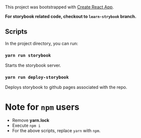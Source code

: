 This project was bootstrapped with [Create React App](https://github.com/facebook/create-react-app).

**For storybook related code, checkout to `learn-strybook` branch.**

## Scripts

In the project directory, you can run:

### `yarn run storybook`

Starts the storybook server.<br />

### `yarn run deploy-storybook`

Deploys storybook to github pages associated with the repo.<br />

# Note for `npm` users

- Remove **yarn.lock**
- Execute `npm i`
- For the above scripts, replace `yarn` with `npm`.
